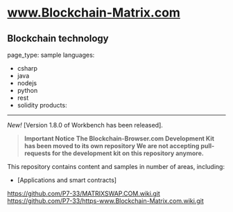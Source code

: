  # www.Blockchain-Matrix.com

Blockchain technology 
---
page_type: sample
languages:
  - csharp
  - java
  - nodejs
  - python
  - rest
  - solidity
products:
  
---

*New!* [Version 1.8.0 of Workbench has been released].

> **Important Notice**
> **The Blockchain-Browser.com Development Kit has been moved to its own repository
> We are not accepting pull-requests for the development kit on this repository anymore.**

This repository contains content and samples in number of areas, including:

* [Applications and smart contracts]

https://github.com/P7-33/MATRIXSWAP.COM.wiki.git
https://github.com/P7-33/https-www.Blockchain-Matrix.com.wiki.git
